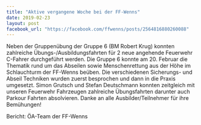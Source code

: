 ```yaml
---
title: "Aktive vergangene Woche bei der FF-Wenns"
date: 2019-02-23
layout: post
facebook_url: "https://facebook.com/ffwenns/posts/2564816880260088"
---
```


Neben der Gruppenübung der Gruppe 6 (BM Robert Krug) konnten zahlreiche Übungs-/Ausbildungsfahrten für 2 neue angehende Feuerwehr C-Fahrer durchgeführt werden.
Die Gruppe 6 konnte am 20. Februar die Thematik rund um das Abseilen sowie Menschenrettung aus der Höhe im Schlauchturm der FF-Wenns beüben.
Die verschiedenen Sicherungs- und Abseil Techniken wurden zuerst besprochen und dann in die Praxis umgesetzt.
Simon Grutsch und Stefan Deutschmann konnten zeitgleich mit unseren Feuerwehr Fahrzeugen zahlreiche Übungsfahrten darunter auch Parkour Fahrten absolvieren.
Danke an alle Ausbilder/Teilnehmer für ihre Bemühungen! 

Bericht: ÖA-Team der FF-Wenns